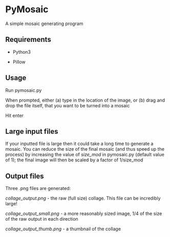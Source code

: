 # PyMosaic

A simple mosaic generating program

## Requirements

* Python3

* Pillow

## Usage

Run pymosaic.py

When prompted, either (a) type in the location of the image, or (b) drag and drop the file itself, that you want to be turned into a mosaic

Hit enter

## Large input files

If your inputted file is large then it could take a long time to generate a mosaic. You can reduce the size of the final mosaic (and thus speed up the process) by increasing the value of *size_mod* in pymosaic.py (default value of 1); the final image will then be scaled by a factor of 1/size_mod

## Output files

Three .png files are generated:

*collage_output.png* - the raw (full size) collage. This file can be incredibly large!

*collage_output_small.png* - a more reasonably sized image, 1/4 of the size of the raw output in each direction

*collage_output_thumb.png* - a thumbnail of the collage